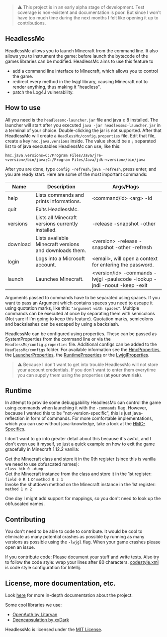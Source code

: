 > :warning: This project is in an early alpha stage of development. Test coverage is non-existent and documentation is 
poor. But since I won't have too much time during the next months I felt like opening it up to contributions.

## HeadlessMc

HeadlessMc allows you to launch Minecraft from the command line. It also allows you to instrument the game: before
launch the bytecode of the games libraries can be modified. HeadlessMc aims to use this feature to
* add a command line interface to Minecraft, which allows you to control the game.
* redirect every method in the lwjgl library, causing Minecraft not to render anything, thus making it "headless".
* patch the Log4J vulnerability.

## How to use

All you need is the `headlessmc-launcher.jar` file and java &geq; 8 installed. The launcher will start after you
executed `java -jar headlessmc-launcher.jar` in a terminal of your choice. Double-clicking the jar is not supported.
After that HeadlessMc will create a `HeadlessMc/config.properties` file. Edit that file, create a key
`hmc.java.versions` inside. The value should be a `;` separated list to of java executables HeadlessMc can use, like 
this:
```properties
hmc.java.versions=C:/Program Files/Java/jre-<version>/bin/java;C:/Program Files/Java/jdk-<version>/bin/java
```
After you are done, type `config -refresh;java -refresh`, press enter, and you are ready start.
Here are some of the most important commands:

| Name        | Description | Args/Flags  |
| ----------- | ----------- | ----------- |
| help | Lists commands and prints informations.| \<command/id\> \<arg\> -id |
| quit | Exits HeadlessMc. | |
| versions | Lists all Minecraft versions currently installed. | -release -snapshot -other |
| download | Lists available Minecraft versions and downloads them. | \<version\> -release -snapshot -other -refresh |
| login | Logs into a Microsoft account. | \<email\>, will open a context for entering the password. |
| launch | Launches Minecraft. | \<version/id\> -commands -lwjgl -paulscode -lookup -jndi -noout -keep -exit |

Arguments passed to commands have to be separated using spaces. If you
want to pass an Argument which contains spaces you need to escape it using quotation marks, like this:
`"argument with spaces"`. Multiple commands can be executed at once by separating them with semicolons
(Not sure if I'm going to keep this feature). Quotation marks, semicolons and backslashes can be escaped by using a
backslash.

HeadlessMc can be configured using properties. These can be passed as SystemProperties from the command line or via the 
`HeadlessMc/config.properties` file. Additional configs can be added to the `HeadlessMc/configs` folder. For available
information see the [HmcProperties](headlessmc-commons/src/main/java/me/earth/headlessmc/config/HmcProperties.java), the
[LauncherProperties](headlessmc-launcher/src/main/java/me/earth/headlessmc/launcher/LauncherProperties.java), the
[RuntimeProperties](headlessmc-runtime/src/main/java/me/earth/headlessmc/runtime/RuntimeProperties.java) or the
[LwjglProperties](headlessmc-lwjgl/src/main/java/me/earth/headlessmc/lwjgl/LwjglProperties.java).

> :warning: Because I don't want to get into trouble HeadlessMc will not store your account credentials. If you don't
want to enter them everytime you can supply them using the properties (**at your own risk**).

## Runtime

In attempt to provide some debuggability HeadlessMc can control the game using commands when launching it with the 
`-commands` flag. However, because I wanted this to be "not-version-specific", this is just java-reflection in form of
commands. For more comfortable implementations, which you can use without java-knowledge, take a look at the 
[HMC-Specifics](TODO). 

I don't want to go into greater detail about this because it's awful, and I don't even use it myself, so just a quick
example on how to exit the game gracefully in Minecraft 1.12.2 vanilla:

Get the Minecraft class and store it in the 0th register (since this is vanilla we need to use obfuscated names):\
`class bib 0 -dump`\
Get the Minecraft instance from the class and store it in the 1st register:\
`field 0 R 1` or `method 0 z 1`\
Invoke the shutdown method on the Minecraft instance in the 1st register:\
`method 1 n 2`

One day I might add support for mappings, so you don't need to look up the obfuscated names.

## Contributing

You don't need to be able to code to contribute. It would be cool to eliminate as many potential crashes as possible by
running as many versions as possible using the `-lwjgl` flag. When your game crashes please open an issue.

If you contribute code: Please document your stuff and write tests. Also try to follow the code style: wrap your lines 
after 80 characters. [codestyle.xml](codestyle.xml) is code style configuration for Intellij.

## License, more documentation, etc.
Look [here](DEV.md) for more in-depth documentation about the project.

Some cool libraries we use:
* [OpenAuth by Litarvan](https://github.com/Litarvan/OpenAuth)
* [Deencapsulation by xxDark](https://github.com/xxDark/deencapsulation)

HeadlessMc is licensed under the [MIT License](LICENSE).